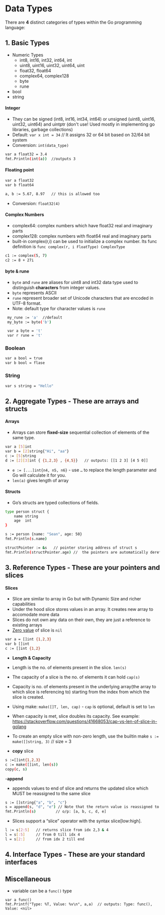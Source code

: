 # Data Types

There are **4** distinct categories of types within the Go programming language:

## 1. Basic Types

- Numeric Types
  - int8, int16, int32, int64, int
  - uint8, uint16, uint32, uint64, uint
  - float32, float64
  - complex64, complex128
  - byte
  - rune
- bool
- string

#### Integer

- They can be signed (int8, int16, int34, int64) or unsigned (uint8, uint16, uint32, uint64) and uintptr (don't use! Used mostly in implementing go libraries, garbage collections)
- Default: `var x int = 34` // It assigns 32 or 64 bit based on 32/64 bit system
- Conversion: `int(data_type)`

```sh
var a float32 = 3.4
fmt.Println(int(a))  //outputs 3
```

#### Floating point

```sh
var a float32
var b float64

a, b := 5.67, 8.97   // this is allowed too
```

- Conversion: `float32(4)`

#### Complex Numbers

- complex64: complex numbers which have float32 real and imaginary parts
- complex128: complex numbers with float64 real and imaginary parts
- built-in complex(r,i) can be used to initialize a complex number. Its func definition is `func complex(r, i FloatType) ComplexType`

```sh
c1 := complex(5, 7)
c2 := 8 + 27i
```

#### byte & rune

- `byte` and `rune` are aliases for uint8 and int32 data type used to distinguish **characters** from integer values.
- `byte` represents ASCII
- `rune` represent broader set of Unicode characters that are encoded in UTF-8 format.
- Note: default type for character values is `rune`

```sh
 my_rune := 'a'  //default
 my_byte := byte('b')

 var a byte = 't'
 var r rune = 't'
```

### Boolean

```sh
var a bool = true
var b bool = flase
```

### String

```sh
var s string = "Hello"
```

###

## 2. Aggregate Types - These are arrays and structs

#### Arrays

- Arrays can store **fixed-size** sequential collection of elements of the same type.

```sh
var a [5]int
var b = [2]string{"Hi", "aa"}
c := [5]string
d := [2][3]int { {1,2,3} , {4,5}}   // outputs: [[1 2 3] [4 5 0]]
```

- `e := [...]int{n4, n5, n6}` - use `…` to replace the length parameter and Go will calculate it for you.
- `len(a)` gives length of array

#### Structs

- Go’s structs are typed collections of fields.

```sh
type person struct {
    name string
    age  int
}

s := person {name: "Sean", age: 50}
fmt.Println(s.name)

structPointer := &s   // pointer storing address of struct s
fmt.Println(structPointer.age) //  the pointers are automatically dereferenced.
```

## 3. Reference Types - These are your pointers and slices

#### Slices

- Slice are similar to array in Go but with Dynamic Size and richer capabilities
- Under the hood slice stores values in an array. It creates new array to accomodate more data
- Slices do not own any data on their own, they are just a reference to existing arrays
- [Zero value](https://tour.golang.org/basics/12) of slice is `nil`

```sh
var a = []int {1,2,3}
var b []int
c := []int {1,2}
```

- **Length & Capacity**
- Length is the no. of elements present in the slice. `len(s)`
- The capacity of a slice is the no. of elements it can hold `cap(s)`
- Capacity is no. of elements present in the underlying array(the array to which slice is referencing to) starting from the index from which the slice is created.
- Using make: `make([]T, len, cap)` - `cap` is optional, default is set to `len`
- When capacity is met, slice doubles its capacity. See example: https://stackoverflow.com/questions/41668053/cap-vs-len-of-slice-in-golang

- To create an empty slice with non-zero length, use the builtin make `s := make([]string, 3)` // size = 3
- **copy** slice

```sh
s :=[]int{1,2,3}
c := make([]int, len(s))
copy(c, s)
```

-**append**

- appends values to end of slice and returns the updated slice which MUST be reassigned to the same slice

```sh
s := []string{"a", "b", "c"}
s = append(s, "d", "e") // Note that the return value is reassigned to the slice s
fmt.Println(s)         // o/p: [a, b, c, d, e]
```

- Slices support a “slice” operator with the syntax slice[low:high].

```sh
l := s[2:5]   // returns slice from idx 2,3 & 4
l = s[:5]  	  // from 0 till idx 4
l = s[2:]  	  // from idx 2 till end
```

## 4. Interface Types - These are your standard interfaces

## Miscellaneous

- variable can be a `func()` type

```shell script
var a func()
fmt.Printf("Type: %T, Value: %v\n", a,a)  // outputs: Type: func(), Value: <nil>
```
